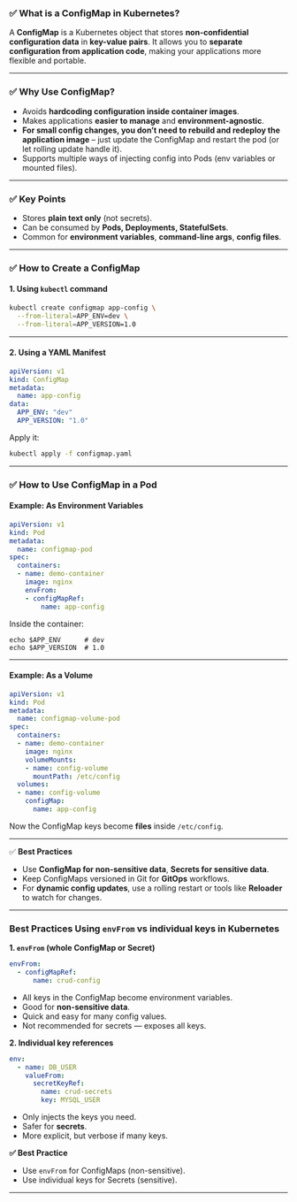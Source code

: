 ### ✅ **What is a ConfigMap in Kubernetes?**

A **ConfigMap** is a Kubernetes object that stores **non-confidential configuration data** in **key-value pairs**. It allows you to **separate configuration from application code**, making your applications more flexible and portable.

---

### ✅ **Why Use ConfigMap?**

* Avoids **hardcoding configuration inside container images**.
* Makes applications **easier to manage** and **environment-agnostic**.
* **For small config changes, you don’t need to rebuild and redeploy the application image** – just update the ConfigMap and restart the pod (or let rolling update handle it).
* Supports multiple ways of injecting config into Pods (env variables or mounted files).

---

### ✅ **Key Points**

* Stores **plain text only** (not secrets).
* Can be consumed by **Pods, Deployments, StatefulSets**.
* Common for **environment variables**, **command-line args**, **config files**.

---

### ✅ **How to Create a ConfigMap**

#### **1. Using `kubectl` command**

```bash
kubectl create configmap app-config \
  --from-literal=APP_ENV=dev \
  --from-literal=APP_VERSION=1.0
```

---

#### **2. Using a YAML Manifest**

```yaml
apiVersion: v1
kind: ConfigMap
metadata:
  name: app-config
data:
  APP_ENV: "dev"
  APP_VERSION: "1.0"
```

Apply it:

```bash
kubectl apply -f configmap.yaml
```

---

### ✅ **How to Use ConfigMap in a Pod**

#### **Example: As Environment Variables**

```yaml
apiVersion: v1
kind: Pod
metadata:
  name: configmap-pod
spec:
  containers:
  - name: demo-container
    image: nginx
    envFrom:
    - configMapRef:
        name: app-config
```

Inside the container:

```
echo $APP_ENV      # dev
echo $APP_VERSION  # 1.0
```

---

#### **Example: As a Volume**

```yaml
apiVersion: v1
kind: Pod
metadata:
  name: configmap-volume-pod
spec:
  containers:
  - name: demo-container
    image: nginx
    volumeMounts:
    - name: config-volume
      mountPath: /etc/config
  volumes:
  - name: config-volume
    configMap:
      name: app-config
```

Now the ConfigMap keys become **files** inside `/etc/config`.

---

✅ **Best Practices**

* Use **ConfigMap for non-sensitive data**, **Secrets for sensitive data**.
* Keep ConfigMaps versioned in Git for **GitOps** workflows.
* For **dynamic config updates**, use a rolling restart or tools like **Reloader** to watch for changes.

---

### Best Practices Using `envFrom` vs individual keys in Kubernetes

**1. `envFrom` (whole ConfigMap or Secret)**

```yaml
envFrom:
  - configMapRef:
      name: crud-config
```

* All keys in the ConfigMap become environment variables.
* Good for **non-sensitive data**.
* Quick and easy for many config values.
* Not recommended for secrets — exposes all keys.

**2. Individual key references**

```yaml
env:
  - name: DB_USER
    valueFrom:
      secretKeyRef:
        name: crud-secrets
        key: MYSQL_USER
```

* Only injects the keys you need.
* Safer for **secrets**.
* More explicit, but verbose if many keys.

**✅ Best Practice**

* Use `envFrom` for ConfigMaps (non-sensitive).
* Use individual keys for Secrets (sensitive).

---
